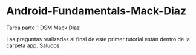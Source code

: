 # Android-Fundamentals-Mack-Diaz
Tarea parte 1 DSM Mack Diaz

Las preguntas realizadas al final de este primer tutorial están dentro de la carpeta app.
Saludos.
